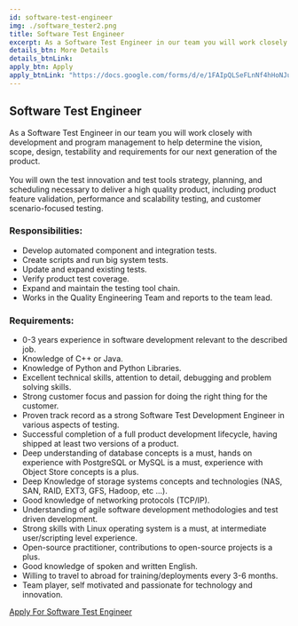 ```yaml
---
id: software-test-engineer
img: ./software_tester2.png
title: Software Test Engineer
excerpt: As a Software Test Engineer in our team you will work closely with development and program management to help determine the vision, scope...
details_btn: More Details
details_btnLink:
apply_btn: Apply
apply_btnLink: "https://docs.google.com/forms/d/e/1FAIpQLSeFLnNf4hHoNJuTCfKzrcL4f8o938J0yHDjnHuk1b9rSEOqoQ/viewform"
---
```


## Software Test Engineer

As a Software Test Engineer in our team you will work closely
with development and program management to help determine the
vision, scope, design, testability and requirements for our next
generation of the product.
<br>
<br>
You will own the test innovation and test tools strategy,
planning, and scheduling necessary to deliver a high quality
product, including product feature validation, performance and
scalability testing, and customer scenario-focused testing.

### Responsibilities:

- Develop automated component and integration tests.
- Create scripts and run big system tests.
- Update and expand existing tests.
- Verify product test coverage.
- Expand and maintain the testing tool chain.
- Works in the Quality Engineering Team and reports to the team
  lead.

### Requirements:

- 0-3 years experience in software development relevant to the
  described job.
- Knowledge of C++ or Java.
- Knowledge of Python and Python Libraries.
- Excellent technical skills, attention to detail, debugging and
  problem solving skills.
- Strong customer focus and passion for doing the right thing for
  the customer.
- Proven track record as a strong Software Test Development Engineer
  in various aspects of testing.
- Successful completion of a full product development lifecycle,
  having shipped at least two versions of a product.
- Deep understanding of database concepts is a must, hands on
  experience with PostgreSQL or MySQL is a must, experience with
  Object Store concepts is a plus.
- Deep Knowledge of storage systems concepts and technologies (NAS,
  SAN, RAID, EXT3, GFS, Hadoop, etc ...).
- Good knowledge of networking protocols (TCP/IP).
- Understanding of agile software development methodologies and test
  driven development.
- Strong skills with Linux operating system is a must, at
  intermediate user/scripting level experience.
- Open-source practitioner, contributions to open-source projects is
  a plus.
- Good knowledge of spoken and written English.
- Willing to travel to abroad for training/deployments every 3-6
  months.
- Team player, self motivated and passionate for technology and
  innovation.

<div class="my-10">
<a class="inline w-full py-3 px-5 leading-none text-center text-white bg-blue-500 hover:bg-blue-600 font-semibold rounded shadow" href="https://docs.google.com/forms/d/e/1FAIpQLSeFLnNf4hHoNJuTCfKzrcL4f8o938J0yHDjnHuk1b9rSEOqoQ/viewform" target="_blank">Apply For Software Test Engineer
</a>
</div>
